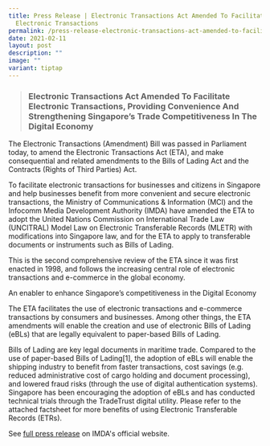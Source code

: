 ```yaml
---
title: Press Release | Electronic Transactions Act Amended To Facilitate
  Electronic Transactions
permalink: /press-release-electronic-transactions-act-amended-to-facilitate-electronic-transactions/
date: 2021-02-11
layout: post
description: ""
image: ""
variant: tiptap
---
```

<blockquote>
<h3>Electronic Transactions Act Amended To Facilitate Electronic Transactions, Providing Convenience And Strengthening Singapore’s Trade Competitiveness In The Digital Economy</h3>
<p></p>
</blockquote>
<p>The Electronic Transactions (Amendment) Bill was passed in Parliament
today, to amend the Electronic Transactions Act (ETA), and make consequential
and related amendments to the Bills of Lading Act and the Contracts (Rights
of Third Parties) Act.</p>
<p>To facilitate electronic transactions for businesses and citizens in Singapore
and help businesses benefit from more convenient and secure electronic
transactions, the Ministry of Communications &amp; Information (MCI) and
the Infocomm Media Development Authority (IMDA) have amended the ETA to
adopt the United Nations Commission on International Trade Law (UNCITRAL)
Model Law on Electronic Transferable Records (MLETR) with modifications
into Singapore law, and for the ETA to apply to transferable documents
or instruments such as Bills of Lading.</p>
<p>This is the second comprehensive review of the ETA since it was first
enacted in 1998, and follows the increasing central role of electronic
transactions and e-commerce in the global economy.</p>
<p>An enabler to enhance Singapore’s competitiveness in the Digital Economy</p>
<p>The ETA facilitates the use of electronic transactions and e-commerce
transactions by consumers and businesses. Among other things, the ETA amendments
will enable the creation and use of electronic Bills of Lading (eBLs) that
are legally equivalent to paper-based Bills of Lading.</p>
<p>Bills of Lading are key legal documents in maritime trade. Compared to
the use of paper-based Bills of Lading[1], the adoption of eBLs will enable
the shipping industry to benefit from faster transactions, cost savings
(e.g. reduced administrative cost of cargo holding and document processing),
and lowered fraud risks (through the use of digital authentication systems).
Singapore has been encouraging the adoption of eBLs and has conducted technical
trials through the TradeTrust digital utility. Please refer to the attached
factsheet for more benefits of using Electronic Transferable Records (ETRs).</p>
<p></p>
<p>See <a href="https://www.imda.gov.sg/resources/press-releases-factsheets-and-speeches/press-releases/2021/electronic-transactions-act-amended-to-facilitate-electronic-transactions-providing-convenience-and-strengthening-singapores-trade-competitiveness" rel="noopener noreferrer nofollow" target="_blank">full press release</a> on
IMDA's official website.</p>
<p></p>
<p></p>